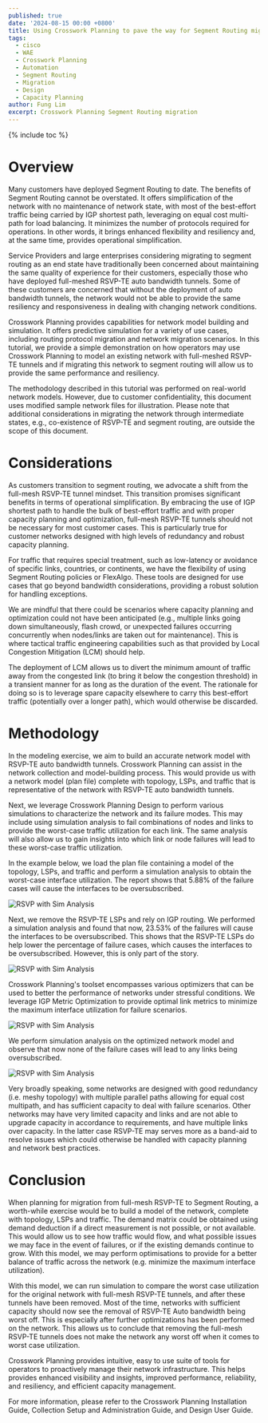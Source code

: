 ```yaml
---
published: true
date: '2024-08-15 00:00 +0800'
title: Using Crosswork Planning to pave the way for Segment Routing migration
tags:
  - cisco
  - WAE
  - Crosswork Planning
  - Automation
  - Segment Routing
  - Migration
  - Design
  - Capacity Planning
author: Fung Lim
excerpt: Crosswork Planning Segment Routing migration
---
```

{% include toc %}

# Overview

Many customers have deployed Segment Routing to date. The benefits of Segment Routing cannot be overstated. It offers simplification of the network with no maintenance of network state, with most of the best-effort traffic being carried by IGP shortest path, leveraging on equal cost multi-path for load balancing. It minimizes the number of protocols required for operations. In other words, it brings enhanced flexibility and resiliency and, at the same time, provides operational simplification.

Service Providers and large enterprises considering migrating to segment routing as an end state have traditionally been concerned about maintaining the same quality of experience for their customers, especially those who have deployed full-meshed RSVP-TE auto bandwidth tunnels. Some of these customers are concerned that without the deployment of auto bandwidth tunnels, the network would not be able to provide the same resiliency and responsiveness in dealing with changing network conditions. 

Crosswork Planning provides capabilities for network model building and simulation. It offers predictive simulation for a variety of use cases, including routing protocol migration and network migration scenarios. In this tutorial, we provide a simple demonstration on how operators may use Crosswork Planning to model an existing network with full-meshed RSVP-TE tunnels and if migrating this network to segment routing will allow us to provide the same performance and resiliency.

The methodology described in this tutorial was performed on real-world network models. However, due to customer confidentiality, this document uses modified sample network files for illustration. Please note that additional considerations in migrating the network through intermediate states, e.g., co-existence of RSVP-TE and segment routing, are outside the scope of this document.


# Considerations

As customers transition to segment routing, we advocate a shift from the full-mesh RSVP-TE tunnel mindset. This transition promises significant benefits in terms of operational simplification. By embracing the use of IGP shortest path to handle the bulk of best-effort traffic and with proper capacity planning and optimization, full-mesh RSVP-TE tunnels should not be necessary for most customer cases. This is particularly true for customer networks designed with high levels of redundancy and robust capacity planning.

For traffic that requires special treatment, such as low-latency or avoidance of specific links, countries, or continents, we have the flexibility of using Segment Routing policies or FlexAlgo. These tools are designed for use cases that go beyond bandwidth considerations, providing a robust solution for handling exceptions.

We are mindful that there could be scenarios where capacity planning and optimization could not have been anticipated (e.g., multiple links going down simultaneously, flash crowd, or unexpected failures occurring concurrently when nodes/links are taken out for maintenance). This is where tactical traffic engineering capabilities such as that provided by Local Congestion Mitigation (LCM) should help. 

The deployment of LCM allows us to divert the minimum amount of traffic away from the congested link (to bring it below the congestion threshold) in a transient manner for as long as the duration of the event. The rationale for doing so is to leverage spare capacity elsewhere to carry this best-effort traffic (potentially over a longer path), which would otherwise be discarded.

# Methodology

In the modeling exercise, we aim to build an accurate network model with RSVP-TE auto bandwidth tunnels. Crosswork Planning can assist in the network collection and model-building process. This would provide us with a network model (plan file) complete with topology, LSPs, and traffic that is representative of the network with RSVP-TE auto bandwidth tunnels.

Next, we leverage Crosswork Planning Design to perform various simulations to characterize the network and its failure modes. This may include using simulation analysis to fail combinations of nodes and links to provide the worst-case traffic utilization for each link. The same analysis will also allow us to gain insights into which link or node failures will lead to these worst-case traffic utilization.

In the example below, we load the plan file containing a model of the topology, LSPs, and traffic and perform a simulation analysis to obtain the worst-case interface utilization. The report shows that 5.88% of the failure cases will cause the interfaces to be oversubscribed.


![RSVP with Sim Analysis]({{site.baseurl}}/images/using-cp-pave-sr-sim-analysis-rsvp-autobw.png) 

Next, we remove the RSVP-TE LSPs and rely on IGP routing. We performed a simulation analysis and found that now, 23.53% of the failures will cause the interfaces to be oversubscribed. This shows that the RSVP-TE LSPs do help lower the percentage of failure cases, which causes the interfaces to be oversubscribed. However, this is only part of the story.

![RSVP with Sim Analysis]({{site.baseurl}}/images/using-cp-pave-sr-sim-analysis-rsvp-removed.png) 

Crosswork Planning's toolset encompasses various optimizers that can be used to better the performance of networks under stressful conditions. We leverage IGP Metric Optimization to provide optimal link metrics to minimize the maximum interface utilization for failure scenarios.

![RSVP with Sim Analysis]({{site.baseurl}}/images/using-cp-pave-sr-sim-analysis-rsvp-removed-mopt-next.png) 

We perform simulation analysis on the optimized network model and observe that now none of the failure cases will lead to any links being oversubscribed.

![RSVP with Sim Analysis]({{site.baseurl}}/images/using-cp-pave-sr-sim-analysis-rsvp-removed-mopt.png) 

Very broadly speaking, some networks are designed with good redundancy (i.e. meshy topology) with multiple parallel paths allowing for equal cost multipath, and has sufficient capacity to deal with failure scenarios. Other networks may have very limited capacity and links and are not able to upgrade capacity in accordance to requirements, and have multiple links over capacity. In the latter case RSVP-TE may serves more as a band-aid to resolve issues which could otherwise be handled with capacity planning and network best practices. 

# Conclusion

When planning for migration from full-mesh RSVP-TE to Segment Routing, a worth-while exercise would be to build a model of the network, complete with topology, LSPs and traffic. The demand matrix could be obtained using demand deduction if a direct measurement is not possible, or not available. This would allow us to see how traffic would flow, and what possible issues we may face in the event of failures, or if the existing demands continue to grow. With this model, we may perform optimisations to provide for a better balance of traffic across the network (e.g. minimize the maximum interface utilization).

With this model, we can run simulation to compare the worst case utilization for the original network with full-mesh RSVP-TE tunnels, and after these tunnels have been removed. Most of the time, networks with sufficient capacity should now see the removal of RSVP-TE Auto bandwidth being worst off. This is especially after further optimizations has been performed on the network. This allows us to conclude that removing the full-mesh RSVP-TE tunnels does not make the network any worst off when it comes to worst case utilization.

Crosswork Planning provides intuitive, easy to use suite of tools for operators to proactively manage their network infrastructure. This helps provides enhanced visibility and insights, improved performance, reliability, and resiliency, and efficient capacity management.

For more information, please refer to the Crosswork Planning Installation Guide, Collection Setup and Administration Guide, and Design User Guide.
